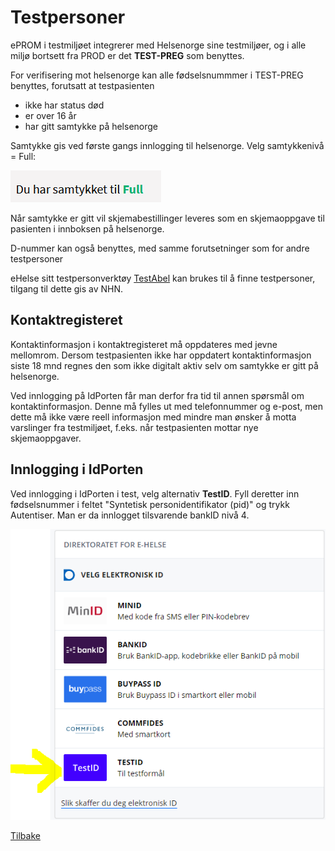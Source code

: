 # Testpersoner

ePROM i testmiljøet integrerer med Helsenorge sine testmiljøer, og i alle miljø bortsett fra PROD er det **TEST-PREG** som benyttes.

For verifisering mot helsenorge kan alle fødselsnummmer i TEST-PREG benyttes, forutsatt at testpasienten
- ikke har status død
- er over 16 år
- har gitt samtykke på helsenorge

Samtykke gis ved første gangs innlogging til helsenorge. Velg samtykkenivå = Full:

![eprom](img/ePROM_samtykke_lite.png)

Når samtykke er gitt vil skjemabestillinger leveres som en skjemaoppgave til pasienten i innboksen på helsenorge.

D-nummer kan også benyttes, med samme forutsetninger som for andre testpersoner

eHelse sitt testpersonverktøy [TestAbel](http://ehelsetestdata.azurewebsites.net/) kan brukes til å finne testpersoner, tilgang til dette gis av NHN. 

## Kontaktregisteret

Kontaktinformasjon i kontaktregisteret må oppdateres med jevne mellomrom. Dersom testpasienten ikke har oppdatert kontaktinformasjon siste 18 mnd regnes den som ikke digitalt aktiv selv om samtykke er gitt på helsenorge.

Ved innlogging på IdPorten får man derfor fra tid til annen spørsmål om kontaktinformasjon. Denne må fylles ut med telefonnummer og e-post, men dette må ikke være reell informasjon med mindre man ønsker å motta varslinger fra testmiljøet, f.eks. når testpasienten mottar nye skjemaoppgaver. 

## Innlogging i IdPorten

Ved innlogging i IdPorten i test, velg alternativ **TestID**. Fyll deretter inn fødselsnummer i feltet "Syntetisk personidentifikator (pid)" og trykk Autentiser. Man er da innlogget tilsvarende bankID nivå 4.

![idporten](img/idporten_testid.PNG)

[Tilbake](./Integrasjonsguide)


